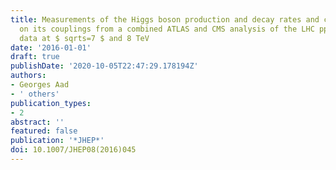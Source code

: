 ```yaml
---
title: Measurements of the Higgs boson production and decay rates and constraints
  on its couplings from a combined ATLAS and CMS analysis of the LHC pp collision
  data at $ sqrts=7 $ and 8 TeV
date: '2016-01-01'
draft: true
publishDate: '2020-10-05T22:47:29.178194Z'
authors:
- Georges Aad
- ' others'
publication_types:
- 2
abstract: ''
featured: false
publication: '*JHEP*'
doi: 10.1007/JHEP08(2016)045
---
```


